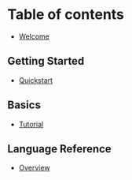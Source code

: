 # Table of contents

* [Welcome](README.md)

## Getting Started

* [Quickstart](getting-started/quickstart.md)

## Basics

* [Tutorial](basics/editor.md)

## Language Reference

* [Overview](language-reference/overview.md)

